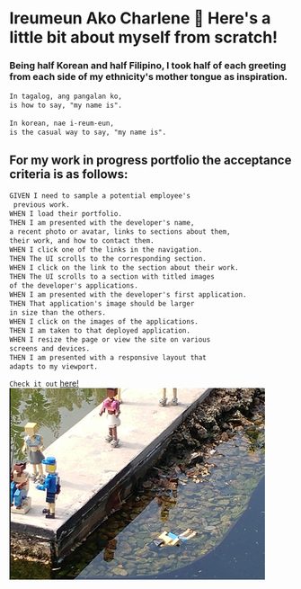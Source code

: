 # Ireumeun Ako Charlene 🧙 Here's a little bit about myself from scratch!

### Being half Korean and half Filipino, I took half of each greeting from each side of my ethnicity's mother tongue as inspiration.
```
In tagalog, ang pangalan ko, 
is how to say, "my name is".

In korean, nae i-reum-eun, 
is the casual way to say, "my name is".
```

## For my work in progress portfolio the acceptance criteria is as follows:
```
GIVEN I need to sample a potential employee's
 previous work.
WHEN I load their portfolio.
THEN I am presented with the developer's name, 
a recent photo or avatar, links to sections about them, 
their work, and how to contact them.
WHEN I click one of the links in the navigation.
THEN The UI scrolls to the corresponding section.
WHEN I click on the link to the section about their work.
THEN The UI scrolls to a section with titled images 
of the developer's applications.
WHEN I am presented with the developer's first application.
THEN That application's image should be larger 
in size than the others.
WHEN I click on the images of the applications.
THEN I am taken to that deployed application.
WHEN I resize the page or view the site on various 
screens and devices.
THEN I am presented with a responsive layout that 
adapts to my viewport.
```
 `Check it out` [here!](https://vaalchemist.github.io/ireumeunAko/)
![drowning lego man](https://raw.githubusercontent.com/VAalchemist/ireumeunAko/main/assets/images/thisLife.png)

